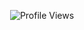 
<p align="center" ## Me <img src= "https://cdn.discordapp.com/emojis/894175687878017055.png?size=80" alt='stats' width="20px">

<p align="center"> <img src="https://komarev.com/ghpvc/?username=ChezZak" alt="Profile Views" /> </p>  

<p align="center">
  <img src="https://discord.c99.nl/widget/theme-1/903942978278662194.png" alt=""/>
  <a href="https://discord.com/users/903942978278662194">
       </a>
</p>
